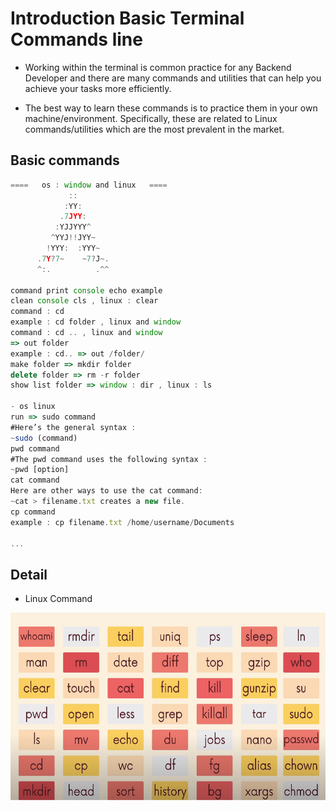 # Introduction Basic Terminal Commands line

- Working within the terminal is common practice for any Backend Developer and there are many commands and utilities that can help you achieve your tasks more efficiently.

- The best way to learn these commands is to practice them in your own machine/environment. Specifically, these are related to Linux commands/utilities which are the most prevalent in the market.

## Basic commands

```js
====   os : window and linux   ====                     
             ::                                                 
            :YY:                                                
           .7JYY:                                               
          :YJJYYY^                                              
         ^YYJ!!JYY~                                             
        !YYY:  :YYY~                                            
      .7Y?7~    ~7?J~.                                          
      ^:.          .^^   

command print console echo example
clean console cls , linux : clear
command : cd 
example : cd folder , linux and window
command : cd .. , linux and window
=> out folder
example : cd.. => out /folder/
make folder => mkdir folder
delete folder => rm -r folder 
show list folder => window : dir , linux : ls

- os linux 
run => sudo command
#Here’s the general syntax : 
~sudo (command)
pwd command
#The pwd command uses the following syntax :
~pwd [option]
cat command
Here are other ways to use the cat command:
~cat > filename.txt creates a new file.
cp command
example : cp filename.txt /home/username/Documents

...

```

## Detail

- Linux Command

<img width="600px" height="300px" src="./image/commands.png">
















